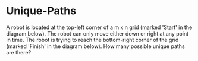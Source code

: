 # Unique-Paths
A robot is located at the top-left corner of a m x n grid (marked 'Start' in the diagram below).  The robot can only move either down or right at any point in time. The robot is trying to reach the bottom-right corner of the grid (marked 'Finish' in the diagram below).  How many possible unique paths are there?
